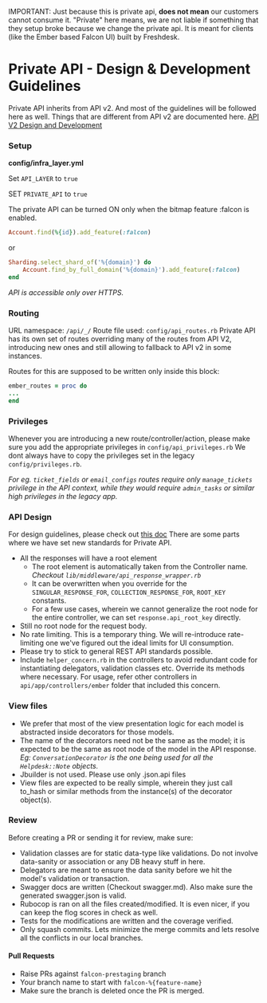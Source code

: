 IMPORTANT: Just because this is private api, **does not mean** our customers cannot consume it. "Private" here means, we are not liable if something that they setup broke because we change the private api.
It is meant for clients (like the Ember based Falcon UI) built by Freshdesk.

# Private API - Design & Development Guidelines

Private API inherits from API v2. And most of the guidelines will be followed here as well.
Things that are different from API v2 are documented here.
[API V2 Design and Development](https://docs.google.com/document/d/13VuvUZpAJXcDtx_jZLo93xZiggoWxJFebYdi_1ZK4LE/edit)

### Setup
**config/infra_layer.yml**

Set `API_LAYER` to `true`

SET `PRIVATE_API` to `true`

The private API can be turned ON only when the bitmap feature :falcon is enabled.

```ruby
Account.find(%{id}).add_feature(:falcon)
```
or
```ruby
Sharding.select_shard_of('%{domain}') do
    Account.find_by_full_domain('%{domain}').add_feature(:falcon)
end
```
*API is accessible only over HTTPS.*


### Routing
URL namespace: `/api/_/`
Route file used: `config/api_routes.rb`
Private API has its own set of routes overriding many of the routes from API V2, introducing new ones and still allowing to fallback to API v2 in some instances.

Routes for this are supposed to be written only inside this block:
```ruby
ember_routes = proc do
...
end
```

### Privileges
Whenever you are introducing a new route/controller/action, please make sure you add the appropriate privileges in `config/api_privileges.rb`
We dont always have to copy the privileges set in the legacy `config/privileges.rb`.

*For eg. `ticket_fields` or `email_configs` routes require only `manage_tickets` privilege in the API context, while they would require `admin_tasks` or similar high privileges in the legacy app.*

### API Design
For design guidelines, please check out [this doc](https://docs.google.com/document/d/14KLjrI2exTxM0mLn0oeTW5SoYlzH3xKpmksmAdgkRwU/edit#)
There are some parts where we have set new standards for Private API.
- All the responses will have a root element
  - The root element is automatically taken from the Controller name. *Checkout `lib/middleware/api_response_wrapper.rb`*
  - It can be overwritten when you override for the `SINGULAR_RESPONSE_FOR`, `COLLECTION_RESPONSE_FOR`, `ROOT_KEY` constants.
  - For a few use cases, wherein we cannot generalize the root node for the entire controller, we can set `response.api_root_key` directly.
- Still no root node for the request body.
- No rate limiting. This is a temporary thing. We will re-introduce rate-limiting one we've figured out the ideal limits for UI consumption.
- Please try to stick to general REST API standards possible.
- Include `helper_concern.rb` in the controllers to avoid redundant code for instantiating delegators, validation classes etc. Override its methods where necessary. For usage, refer other controllers in `api/app/controllers/ember` folder that included this concern.

### View files
- We prefer that most of the view presentation logic for each model is abstracted inside decorators for those models.
- The name of the decorators need not be the same as the model; it is expected to be the same as root node of the model in the API response. *Eg: `ConversationDecorator` is the one being used for all the `Helpdesk::Note` objects.*
- Jbuilder is not used. Please use only .json.api files
- View files are expected to be really simple, wherein they just call to_hash or similar methods from the instance(s) of the decorator object(s).

### Review
Before creating a PR or sending it for review, make sure:
- Validation classes are for static data-type like validations. Do not involve data-sanity or association or any DB heavy stuff in here.
- Delegators are meant to ensure the data sanity before we hit the model's validation or transaction.
- Swagger docs are written (Checkout swagger.md). Also make sure the generated swagger.json is valid.
- Rubocop is ran on all the files created/modified. It is even nicer, if you can keep the flog scores in check as well.
- Tests for the modifications are written and the coverage verified.
- Only squash commits. Lets minimize the merge commits and lets resolve all the conflicts in our local branches.

#### Pull Requests
- Raise PRs against `falcon-prestaging` branch
- Your branch name to start with `falcon-%{feature-name}`
- Make sure the branch is deleted once the PR is merged.

